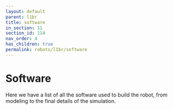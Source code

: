 ```yaml
---
layout: default
parent: l1br
title: software
in_section: 11
section_id: 114
nav_order: 4
has_children: true
permalink: robots/l1br/software
---
```


# Software

Here we have a list of all the software used to build the robot, from modeling to the final details of the simulation.